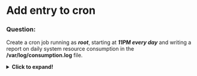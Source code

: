 # Add entry to cron

### Question:
Create a cron job running as ***root***, starting at ***11PM every day*** and writing a report on daily system resource consumption in the **/var/log/consumption.log** file.

<details>
  <summary><b>Click to expand!</b></summary>

### Answer:

* Command use to gather system statistics is called **sar** and may not be installed on the system. So first what we have to do is install it and then enable the service:

```
yum install sysstat
systemctl enable sysstat
systemctl start sysstat
```


* As usual it is wise to check what we have already in the system. To see **crontab** we just issue:

```
crontab -l
```

if there are no jobs scheduled then we get information about it.


* edit crontab:

```
crontab -e
# and then editing the file by adding
0 23 * * * /usr/bin/sar -A > /var/log/consumption.log
```

### Additional comment:

The log file does not need to exist - it will be created automatically.
Of course **root** user can edit crontab of every user with flag **-u** specifying user name.
It is worth remembering that there are **/etc/cron.allow** and **/etc/cron.deny**. 

</details>
